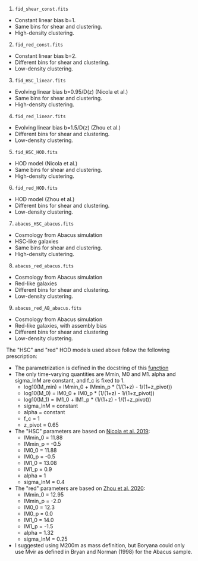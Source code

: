 1. `fid_shear_const.fits`
 - Constant linear bias b=1.
 - Same bins for shear and clustering.
 - High-density clustering.

2. `fid_red_const.fits`
 - Constant linear bias b=2.
 - Different bins for shear and clustering.
 - Low-density clustering.

3. `fid_HSC_linear.fits`
 - Evolving linear bias b=0.95/D(z) (Nicola et al.)
 - Same bins for shear and clustering.
 - High-density clustering.

4. `fid_red_linear.fits`
 - Evolving linear bias b=1.5/D(z) (Zhou et al.)
 - Different bins for shear and clustering.
 - Low-density clustering.

5. `fid_HSC_HOD.fits`
 - HOD model (Nicola et al.)
 - Same bins for shear and clustering.
 - High-density clustering.

6. `fid_red_HOD.fits`
 - HOD model (Zhou et al.)
 - Different bins for shear and clustering.
 - Low-density clustering.

7. `abacus_HSC_abacus.fits`
 - Cosmology from Abacus simulation
 - HSC-like galaxies
 - Same bins for shear and clustering.
 - High-density clustering.

8. `abacus_red_abacus.fits`
 - Cosmology from Abacus simulation
 - Red-like galaxies
 - Different bins for shear and clustering.
 - Low-density clustering.

9. `abacus_red_AB_abacus.fits`
 - Cosmology from Abacus simulation
 - Red-like galaxies, with assembly bias
 - Different bins for shear and clustering
 - Low-density clustering.



The "HSC" and "red" HOD models used above follow the following prescription:
 - The parametrization is defined in the docstring of this [function](https://ccl.readthedocs.io/en/latest/api/pyccl.halos.profiles.html#pyccl.halos.profiles.HaloProfileHOD)
 - The only time-varying quantities are Mmin, M0 and M1. alpha and sigma_lnM are constant, and f_c is fixed to 1.
   - log10(M_min) = lMmin_0 + lMmin_p * (1/(1+z) - 1/(1+z_pivot))
   - log10(M_0) = lM0_0 + lM0_p * (1/(1+z) - 1/(1+z_pivot))
   - log10(M_1) = lM1_0 + lM1_p * (1/(1+z) - 1/(1+z_pivot))
   - sigma_lnM = constant
   - alpha = constant
   - f_c = 1
   - z_pivot = 0.65
 - The "HSC" parameters are based on [Nicola et al. 2019](https://arxiv.org/abs/1912.08209):
   - lMmin_0 = 11.88
   - lMmin_p = -0.5
   - lM0_0 = 11.88
   - lM0_p = -0.5
   - lM1_0 = 13.08
   - lM1_p = 0.9
   - alpha = 1
   - sigma_lnM = 0.4
 - The "red" parameters are based on [Zhou et al. 2020](https://arxiv.org/abs/2001.06018):
   - lMmin_0 = 12.95
   - lMmin_p = -2.0
   - lM0_0 = 12.3
   - lM0_p = 0.0
   - lM1_0 = 14.0
   - lM1_p = -1.5
   - alpha = 1.32
   - sigma_lnM = 0.25
 - I suggested using M200m as mass definition, but Boryana could only use Mvir as defined in Bryan and Norman (1998) for the Abacus sample.
